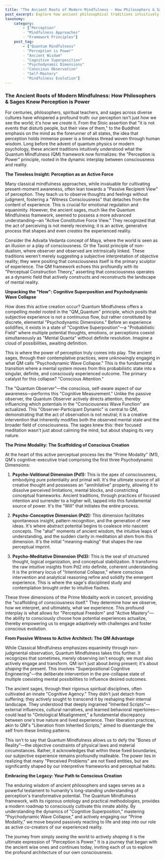```yaml
---
title: "The Ancient Roots of Modern Mindfulness - How Philosophers & Sages Knew Perception is Power"
post_excerpt: Explore how ancient philosophical traditions intuitively grasped the profound power of perception, predating modern psychological insights. This article delves into the Quantum Mindfulness framework, revealing how its concepts like "Cognitive Superposition" and the "Observer-Participant Dynamic" provide a contemporary lens to understand and harness this timeless wisdom for active reality construction.
taxonomy:
    category:
        - ["Perception"
        - "Mindfulness Approaches"
        - "Framework Principles"]
    post_tag:
        - ["Quantum Mindfulness"
        - "Perception is Power"
        - "Ancient Wisdom"
        - "Cognitive Superposition"
        - "Psychodynamic Dimensions"
        - "Conscious Observation"
        - "Self-Mastery"
        - "Mindfulness Evolution"]
---
```

### The Ancient Roots of Modern Mindfulness: How Philosophers & Sages Knew Perception is Power

For centuries, philosophers, spiritual teachers, and sages across diverse cultures have whispered a profound truth: our perception isn't just how we see the world; it's how we *create* it. From the Stoic assertion that "it is not events that disturb people, but their view of them," to the Buddhist emphasis on the mind as the forerunner of all states, the idea that perception holds immense power is a timeless thread woven through human wisdom. Long before the advent of quantum physics or modern psychology, these ancient traditions intuitively understood what the Quantum Mindfulness (QM) framework now formalizes: the "Perception is Power" principle, rooted in the dynamic interplay between consciousness and reality.

**The Timeless Insight: Perception as an Active Force**

Many classical mindfulness approaches, while invaluable for cultivating present-moment awareness, often lean towards a "Passive Recipient View" of perception. They teach us to observe thoughts and feelings without judgment, fostering a "Witness Consciousness" that detaches from the content of experience. This is crucial for emotional regulation and equanimity. However, the ancient sages, much like the Quantum Mindfulness framework, seemed to possess a more advanced understanding—an "Active Constitutive Force View." They recognized that the act of perceiving is not merely receiving; it is an active, generative process that shapes and even *creates* the experienced reality.

Consider the Advaita Vedanta concept of Maya, where the world is seen as an illusion or a play of consciousness. Or the Taoist principle of non-dualism, where observer and observed are intrinsically linked. These traditions weren't merely suggesting a subjective interpretation of objective reality; they were positing that consciousness itself is the primary sculptor of experience. The QM framework echoes this profoundly with its "Perceptual Construction Theory," asserting that consciousness operates as a dynamic field that actively constructs and reconstructs the landscape of mental reality.

**Unpacking the "How": Cognitive Superposition and Psychodynamic Wave Collapse**

How does this active creation occur? Quantum Mindfulness offers a compelling model rooted in the "QM_Quantum" principle, which posits that subjective experience is not a continuous flow, but rather constituted by discrete, elemental "Psychodynamic Dimensions." Before an experience solidifies, it exists in a state of "Cognitive Superposition"—a "Probabilistic Field" where multiple potential thoughts, emotions, or perceptions coexist simultaneously as "Mental Quanta" without definite resolution. Imagine a cloud of possibilities, awaiting definition.

This is where the power of perception truly comes into play. The ancient sages, through their contemplative practices, were unknowingly engaging in what QM calls "Psychodynamic Wave Collapse." This is the fundamental transition where a mental system moves from this probabilistic state into a singular, definite, and consciously experienced outcome. The primary catalyst for this collapse? "Conscious Attention."

The "Quantum Observer"—the conscious, self-aware aspect of our awareness—performs this "Cognitive Measurement." Unlike the passive observer, the Quantum Observer actively directs attention, thereby influencing which potentials in the "Consciousness Wave Function" are actualized. This "Observer-Participant Dynamic" is central to QM, demonstrating that the act of observation is not neutral; it is a creative intervention that inherently modifies both the observed mental state and the broader field of consciousness. The sages knew this: their focused meditation wasn't just about calming the mind, but about shaping its very nature.

**The Prime Modality: The Scaffolding of Conscious Creation**

At the heart of this active perceptual process lies the "Prime Modality" (M1), QM's cognitive-executive triad comprising the first three Psychodynamic Dimensions:

1.  **Psycho-Volitional Dimension (Pd1):** This is the apex of consciousness, embodying pure potentiality and primal will. It's the ultimate source of all creative thought and possesses an "annihilative" property, allowing it to dissolve perceived limitations, mental blocks, and constricting conceptual frameworks. Ancient traditions, through practices of focused intention and surrender to a higher will, tapped into this fundamental source of power. It's the "Will" that initiates the entire process.

2.  **Psycho-Conceptive Dimension (Pd2):** This dimension facilitates spontaneous insight, pattern recognition, and the generation of new ideas. It's where abstract potential begins to coalesce into nascent concepts. The "aha!" moments of ancient wisdom, the intuitive leaps of understanding, and the sudden clarity in meditation all stem from this dimension. It's the initial "meaning-making" that shapes the raw perceptual imprint.

3.  **Psycho-Meditative Dimension (Pd3):** This is the seat of structured thought, logical organization, and conceptual stabilization. It transforms the raw intuitive insights from Pd2 into definite, coherent understanding. It is the primary locus of "Intentional Collapse," where conscious intervention and analytical reasoning refine and solidify the emergent experience. This is where the sage's disciplined study and contemplation brought order to intuitive flashes.

These three dimensions of the Prime Modality work in concert, providing the "scaffolding of consciousness itself." They determine how we observe, how we interpret, and ultimately, what we experience. This profound interplay is what allows for "Perceptual Freedom" and "Active Mastery"—the ability to consciously choose how potential experiences actualize, thereby empowering us to engage adaptively with challenges and foster conscious evolution.

**From Passive Witness to Active Architect: The QM Advantage**

While Classical Mindfulness emphasizes equanimity through non-judgmental observation, Quantum Mindfulness takes this further. It recognizes that sometimes, merely observing isn't enough; we must also actively engage and transform. QM isn't just about *being* present; it's about *shaping* the present. This involves "Superpositional Cognitive Engineering"—the deliberate intervention in the pre-collapse state of multiple coexisting mental possibilities to influence desired outcomes.

The ancient sages, through their rigorous spiritual disciplines, often cultivated an innate "Cognitive Agency." They didn't just detach from suffering; they actively sought to transcend it by reshaping their internal landscape. They understood that deeply ingrained "Inherited Scripts"—external influences, cultural narratives, and learned behavioral repertoires—could lead to "Ontological Misalignment," a fundamental discrepancy between one's true nature and lived experience. Their liberation practices, akin to QM's "Liberation from Inherited Scripts," aimed to disentangle the self from these limiting patterns.

This isn't to say that Quantum Mindfulness allows us to defy the "Bones of Reality"—the objective constraints of physical laws and material circumstances. Rather, it acknowledges that within these fixed boundaries, our subjective experience remains profoundly malleable. The power lies in realizing that many "Perceived Problems" are not fixed entities, but are significantly shaped by our interpretive frameworks and perceptual habits.

**Embracing the Legacy: Your Path to Conscious Creation**

The enduring wisdom of ancient philosophers and sages serves as a powerful testament to humanity's long-standing understanding of perception's transformative potential. The Quantum Mindfulness framework, with its rigorous ontology and practical methodologies, provides a modern roadmap to consciously cultivate this innate ability. By understanding the dynamics of "Cognitive Superposition," mastering "Psychodynamic Wave Collapse," and actively engaging our "Prime Modality," we move beyond passively reacting to life and step into our role as active co-creators of our experienced reality.

The journey from simply *seeing* the world to actively *shaping* it is the ultimate expression of "Perception is Power." It is a journey that began with the ancient wise ones and continues today, inviting each of us to explore the profound architecture of our own consciousness.